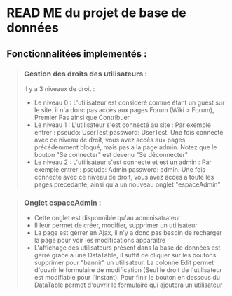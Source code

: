 # READ ME du projet de base de données

## Fonctionnalitées implementés :

> ### Gestion des droits des utilisateurs :
> Il y a 3 niveaux de droit : 
> - Le niveau 0 : L'utilisateur est consideré comme étant un guest sur le site. il n'a donc pas accès aux pages Forum (Wiki > Forum), Premier Pas ainsi que Contribuer
> - Le niveau 1 : L'utilisateur s'est connecté au site : Par exemple entrer : pseudo: UserTest password: UserTest. Une fois connecté avec ce niveau de droit, vous avez accès aux pages précédemment bloqué, mais pas a la page admin. Notez que le bouton "Se connecter" est devenu "Se déconnecter"
> - Le niveau 2 : L'utilisateur s'est connecté et est un admin : Par exemple entrer : pseudo: Admin password: admin. Une fois connecté avec ce niveau de droit, vous avez accès a toute les pages précédante, ainsi qu'a un nouveau onglet "espaceAdmin"

> ### Onglet espaceAdmin :
> - Cette onglet est disponnible qu'au adminisatrateur
> - Il leur permet de créer, modifier, supprimer un utilisateur
> - La page est gérrer en Ajax, il n'y a donc pas besoin de recharger la page pour voir les modifications apparaitre
> - L'affichage des utilisateurs présent dans la base de données est gerré grace a une DataTable, il suffit de cliquer sur les boutons supprimer pour "bannir" un utilisateur. La colonne Edit permet d'ouvrir le formulaire de modification (Seul le droit de l'utilisateur est modifiable pour l'instant). Pour finir le bouton en dessous du DataTable permet d'ouvrir le formulaire qui ajoutera un utilisateur



